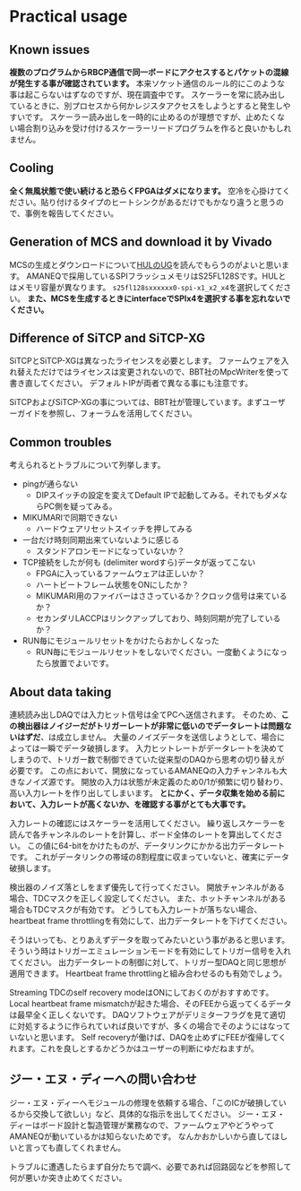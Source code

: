 # Practical usage

## Known issues

**複数のプログラムからRBCP通信で同一ボードにアクセスするとパケットの混線が発生する事が確認されています。**
本来ソケット通信のルール的にこのような事は起こらないはずなのですが、現在調査中です。
スケーラーを常に読み出しているときに、別プロセスから何かレジスタアクセスをしようとすると発生しやすいです。
スケーラー読み出しを一時的に止めるのが理想ですが、止めたくない場合割り込みを受け付けるスケーラーリードプログラムを作ると良いかもしれません。

## Cooling

**全く無風状態で使い続けると恐らくFPGAはダメになります。**
空冷を心掛けてください。貼り付けるタイプのヒートシンクがあるだけでもかなり違うと思うので、事例を報告してください。


## Generation of MCS and download it by Vivado

MCSの生成とダウンロードについて[HULのUG](https://hul-official.gitlab.io/hul-ug/practical/main/)を読んでもらうのがよいと思います。
AMANEQで採用しているSPIフラッシュメモリはS25FL128Sです。HULとはメモリ容量が異なります。
`s25fl128sxxxxxx0-spi-x1_x2_x4`を選択してください。
**また、MCSを生成するときにinterfaceでSPIx4を選択する事を忘れないでください。**

## Difference of SiTCP and SiTCP-XG

SiTCPとSiTCP-XGは異なったライセンスを必要とします。
ファームウェアを入れ替えただけではライセンスは変更されないので、BBT社のMpcWriterを使って書き直してください。
デフォルトIPが両者で異なる事にも注意です。

SiTCPおよびSiTCP-XGの事については、BBT社が管理しています。まずユーザーガイドを参照し、フォーラムを活用してください。

## Common troubles

考えられるとトラブルについて列挙します。

- pingが通らない
    - DIPスイッチの設定を変えてDefault IPで起動してみる。それでもダメならPC側を疑ってみる。
- MIKUMARIで同期できない
    - ハードウェアリセットスイッチを押してみる
- 一台だけ時刻同期出来ていないように感じる
    - スタンドアロンモードになっていないか？
- TCP接続をしたが何も (delimiter wordすら)データが返ってこない
    - FPGAに入っているファームウェアは正しいか？
    - ハートビートフレーム状態をONにしたか？
    - MIKUMARI用のファイバーはささっているか？クロック信号は来ているか？
    - セカンダリLACCPはリンクアップしており、時刻同期が完了しているか？
- RUN毎にモジュールリセットをかけたらおかしくなった
    - RUN毎にモジュールリセットをしないでください。一度動くようになったら放置でよいです。

## About data taking

連続読み出しDAQでは入力ヒット信号は全てPCへ送信されます。
そのため、**この検出器はノイジーだがトリガーレートが非常に低いのでデータレートは問題ないはずだ**、は成立しません。
大量のノイズデータを送信しようとして、場合によっては一瞬でデータ破損します。
入力ヒットレートがデータレートを決めてしまうので、トリガー数で制御できていた従来型のDAQから思考の切り替えが必要です。
この点において、開放になっているAMANEQの入力チャンネルも大きなノイズ源です。
開放の入力は状態が未定義のため0/1が頻繁に切り替わり、高い入力レートを作り出してしまいます。
**とにかく、データ収集を始める前において、入力レートが高くないか、を確認する事がとても大事です。**

入力レートの確認にはスケーラーを活用してください。
繰り返しスケーラーを読んで各チャンネルのレートを計算し、ボード全体のレートを算出してください。
この値に64-bitをかけたものが、データリンクにかかる出力データレートです。
これがデータリンクの帯域の8割程度に収まっていないと、確実にデータ破損します。

検出器のノイズ落としをまず優先して行ってください。
開放チャンネルがある場合、TDCマスクを正しく設定してください。
また、ホットチャンネルがある場合もTDCマスクが有効です。
どうしても入力レートが落ちない場合、heartbeat frame throttlingを有効にして、出力データレートを下げてください。

そうはいっても、とりあえずデータを取ってみたいという事があると思います。
そういう時はトリガーエミュレーションモードを有効にしてトリガー信号を入れてください。
出力データレートの制御に対して、トリガー型DAQと同じ思想が適用できます。
Heartbeat frame throttlingと組み合わせるのも有効でしょう。

Streaming TDCのself recovery modeはONにしておくのがおすすめです。
Local heartbeat frame mismatchが起きた場合、そのFEEから返ってくるデータは最早全く正しくないです。
DAQソフトウェアがデリミターフラグを見て適切に対処するように作られていれば良いですが、多くの場合でそのようにはなっていないと思います。
Self recoveryが働けば、DAQを止めずにFEEが復帰してくれます。これを良しとするかどうかはユーザーの判断にゆだねますが。

## ジー・エヌ・ディーへの問い合わせ

ジー・エヌ・ディーへモジュールの修理を依頼する場合、「このICが破損しているから交換して欲しい」など、具体的な指示を出してください。
ジー・エヌ・ディーはボード設計と製造管理が業務なので、ファームウェアやどうやってAMANEQが動いているかは知らないためです。
なんかおかしいから直してほしいと言っても直してくれません。

トラブルに遭遇したらまず自分たちで調べ、必要であれば回路図などを参照して何が悪いか突き止めてください。